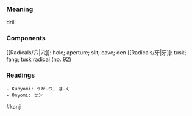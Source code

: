 ### Meaning

drill

### Components

[[Radicals/穴|穴]]: hole; aperture; slit; cave; den [[Radicals/牙|牙]]: tusk; fang; tusk radical (no. 92)

### Readings

```
- Kunyomi: うが.つ, は.く
- Onyomi: セン
```

#kanji